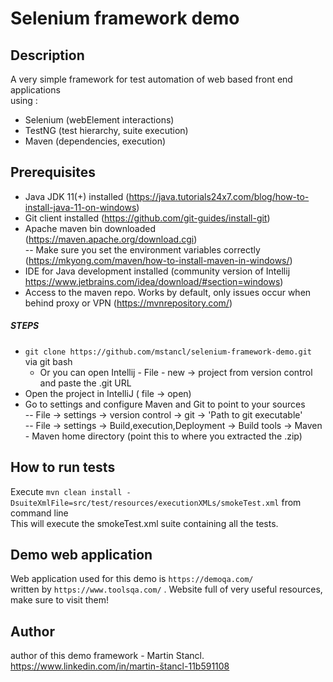 # Selenium framework demo

## Description

A very simple framework for test automation of web based front end applications  
using :

- Selenium    (webElement interactions)
- TestNG      (test hierarchy, suite execution)
- Maven       (dependencies, execution)

## Prerequisites

- Java JDK 11(+) installed     (https://java.tutorials24x7.com/blog/how-to-install-java-11-on-windows)
- Git client installed         (https://github.com/git-guides/install-git)
- Apache maven bin downloaded  (https://maven.apache.org/download.cgi)  
  -- Make sure you set the environment variables correctly (https://mkyong.com/maven/how-to-install-maven-in-windows/)
- IDE for Java development installed (community version of
  Intellij https://www.jetbrains.com/idea/download/#section=windows)
- Access to the maven repo. Works by default, only issues occur when behind proxy or VPN (https://mvnrepository.com/)

##### STEPS

- `git clone https://github.com/mstancl/selenium-framework-demo.git`  via git bash
    - Or you can open Intellij - File - new -> project from version control and paste the .git URL
- Open the project in IntelliJ ( file -> open)
- Go to settings and configure Maven and Git to point to your sources  
  -- File -> settings -> version control -> git -> 'Path to git executable'  
  -- File -> settings -> Build,execution,Deployment -> Build tools -> Maven - Maven home directory (point this to where
  you extracted the .zip)

## How to run tests

Execute `mvn clean install -DsuiteXmlFile=src/test/resources/executionXMLs/smokeTest.xml` from command line  
This will execute the smokeTest.xml suite containing all the tests.


## Demo web application

Web application used for this demo is `https://demoqa.com/`  
written by `https://www.toolsqa.com/` . Website full of very useful resources, make sure to visit them!

## Author

author of this demo framework - Martin Stancl. https://www.linkedin.com/in/martin-štancl-11b591108  